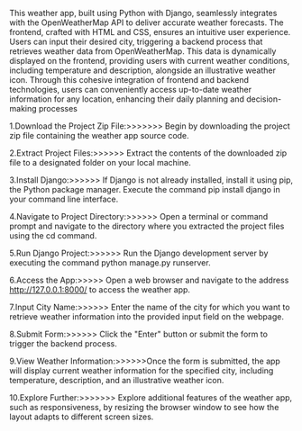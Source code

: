 
This weather app, built using Python with Django, seamlessly integrates with the OpenWeatherMap API to deliver accurate weather forecasts. The frontend, crafted with HTML and CSS, ensures an intuitive user experience. Users can input their desired city, triggering a backend process that retrieves weather data from OpenWeatherMap. This data is dynamically displayed on the frontend, providing users with current weather conditions, including temperature and description, alongside an illustrative weather icon. Through this cohesive integration of frontend and backend technologies, users can conveniently access up-to-date weather information for any location, enhancing their daily planning and decision-making processes







1.Download the Project Zip File:>>>>>>> Begin by downloading the project zip file containing the weather app source code.

2.Extract Project Files:>>>>>> Extract the contents of the downloaded zip file to a designated folder on your local machine.

3.Install Django:>>>>>> If Django is not already installed, install it using pip, the Python package manager. Execute the command pip install django in your command line interface.

4.Navigate to Project Directory:>>>>>> Open a terminal or command prompt and navigate to the directory where you extracted the project files using the cd command.

5.Run Django Project:>>>>>> Run the Django development server by executing the command python manage.py runserver.

6.Access the App:>>>>> Open a web browser and navigate to the address http://127.0.0.1:8000/ to access the weather app.

7.Input City Name:>>>>>> Enter the name of the city for which you want to retrieve weather information into the provided input field on the webpage.

8.Submit Form:>>>>>> Click the "Enter" button or submit the form to trigger the backend process.

9.View Weather Information:>>>>>>Once the form is submitted, the app will display current weather information for the specified city, including temperature, description, and an illustrative weather icon.

10.Explore Further:>>>>>>> Explore additional features of the weather app, such as responsiveness, by resizing the browser window to see how the layout adapts to different screen sizes.
